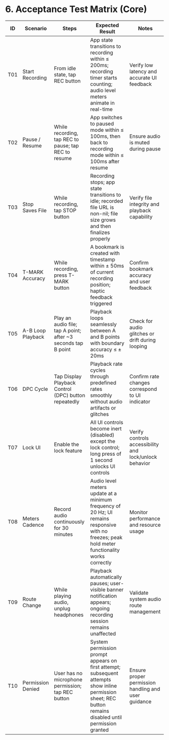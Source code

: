 # 6. Acceptance Test Matrix (Core)

| ID   | Scenario           | Steps                           | Expected Result                                                                                  | Notes                                               |
|-------|--------------------|---------------------------------|------------------------------------------------------------------------------------------------|-----------------------------------------------------|
| T01   | Start Recording     | From idle state, tap REC button  | App state transitions to recording within ≤ 200ms; recording timer starts counting; audio level meters animate in real-time | Verify low latency and accurate UI feedback         |
| T02   | Pause / Resume      | While recording, tap REC to pause; tap REC to resume | App switches to paused mode within ≤ 100ms, then back to recording mode within ≤ 100ms after resume | Ensure audio is muted during pause                   |
| T03   | Stop Saves File     | While recording, tap STOP button | Recording stops; app state transitions to idle; recorded file URL is non-nil; file size grows and then finalizes properly | Verify file integrity and playback capability        |
| T04   | T-MARK Accuracy    | While recording, press T-MARK button | A bookmark is created with timestamp within ± 50ms of current recording position; haptic feedback triggered | Confirm bookmark accuracy and user feedback          |
| T05   | A-B Loop Playback  | Play an audio file; tap A point; after ~3 seconds tap B point | Playback loops seamlessly between A and B points with boundary accuracy ≤ ± 20ms | Check for audio glitches or drift during looping     |
| T06   | DPC Cycle          | Tap Display Playback Control (DPC) button repeatedly | Playback rate cycles through predefined rates smoothly without audio artifacts or glitches | Confirm rate changes correspond to UI indicator      |
| T07   | Lock UI            | Enable the lock feature          | All UI controls become inert (disabled) except the lock control; long press of 1 second unlocks UI controls | Verify controls accessibility and lock/unlock behavior |
| T08   | Meters Cadence     | Record audio continuously for 30 minutes | Audio level meters update at a minimum frequency of 20 Hz; UI remains responsive with no freezes; peak hold meter functionality works correctly | Monitor performance and resource usage               |
| T09   | Route Change       | While playing audio, unplug headphones | Playback automatically pauses; user-visible banner notification appears; ongoing recording session remains unaffected | Validate system audio route management                |
| T10   | Permission Denied  | User has no microphone permission; tap REC button | System permission prompt appears on first attempt; subsequent attempts show inline permission sheet; REC button remains disabled until permission granted | Ensure proper permission handling and user guidance  |
